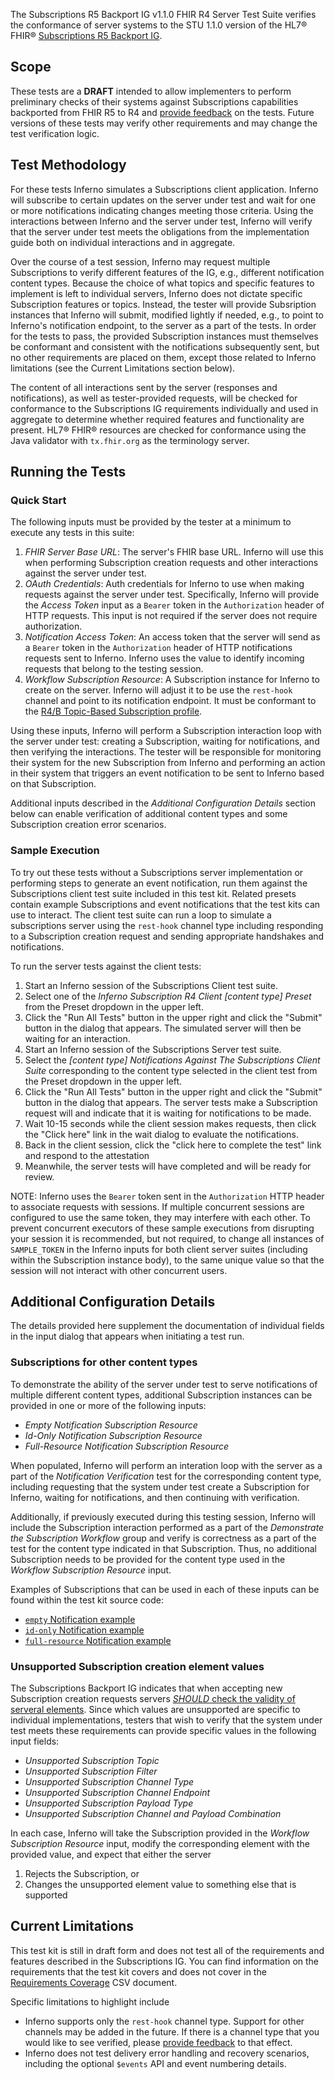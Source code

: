 The Subscriptions R5 Backport IG v1.1.0 FHIR R4 Server Test Suite 
verifies the conformance of
server systems to the STU 1.1.0 version of the HL7® FHIR®
[Subscriptions R5 Backport IG](https://hl7.org/fhir/uv/subscriptions-backport/STU1.1/).

## Scope

These tests are a **DRAFT** intended to allow implementers to perform
preliminary checks of their systems against Subscriptions capabilities backported
from FHIR R5 to R4 and [provide feedback](https://github.com/inferno-framework/subscriptions-test-kit/issues)
on the tests. Future versions of these tests may verify other
requirements and may change the test verification logic.

## Test Methodology

For these tests Inferno simulates a Subscriptions client application. Inferno will subscribe
to certain updates on the server under test and wait for one or more notifications
indicating changes meeting those criteria. Using the interactions between Inferno and
the server under test, Inferno will verify that the server under test meets
the obligations from the implementation guide both on individual interactions
and in aggregate.

Over the course of a test session, Inferno may request multiple Subscriptions to verify
different features of the IG, e.g., different notification content types. Because the
choice of what topics and specific features to implement is left to individual servers,
Inferno does not dictate specific Subscription features or topics. Instead, the
tester will provide Subsription instances that Inferno will submit, modified lightly if needed, 
e.g., to point to Inferno's notification endpoint, to the server
as a part of the tests. In order for the tests to pass, the provided Subscription instances
must themselves be conformant and consistent with the notifications subsequently sent,
but no other requirements are placed on them, 
except those related to Inferno limitations (see the Current Limitations section below).

The content of all interactions sent by the server (responses and notifications), 
as well as tester-provided requests, will be checked 
for conformance to the Subscriptions IG requirements individually and used in 
aggregate to determine whether required features and functionality are present. 
HL7® FHIR® resources are checked for conformance using the Java validator with 
`tx.fhir.org` as the terminology server.

## Running the Tests

### Quick Start

The following inputs must be provided by the tester at a minimum to execute
any tests in this suite:
1. *FHIR Server Base URL*: The server's FHIR base URL. Inferno will use this when 
   performing Subscription creation requests and other interactions against the server
   under test.
1. *OAuth Credentials*: Auth credentials for Inferno to use when making requests against the 
   server under test. Specifically, Inferno will provide the *Access Token* input as a `Bearer`
   token in the `Authorization` header of HTTP requests. This input is not required if the server
   does not require authorization.
1. *Notification Access Token*: An access token that the server will send
   as a `Bearer` token in the `Authorization` header of HTTP notifications requests sent to Inferno. 
   Inferno uses the value to identify incoming requests that belong to the testing session.
1. *Workflow Subscription Resource*: A Subscription instance for Inferno to create on the server.
   Inferno will adjust it to be use the `rest-hook` channel and point to its notification endpoint.
   It must be conformant to the [R4/B Topic-Based Subscription profile](https://hl7.org/fhir/uv/subscriptions-backport/STU1.1/StructureDefinition-backport-subscription.html). 

Using these inputs, Inferno will perform a Subscription interaction loop with the server under test:
creating a Subscription, waiting for notifications, and then verifying the interactions. The tester will
be responsible for monitoring their system for the new Subscription from Inferno and performing
an action in their system that triggers an event notification to be sent to Inferno based on
that Subscription.

Additional inputs described in the *Additional Configuration Details* section below can enable
verification of additional content types and some Subscription creation error scenarios.

### Sample Execution

To try out these tests without a Subscriptions server implementation or performing steps to
generate an event notification, run them against the Subscriptions client test suite included
in this test kit. Related presets contain example Subscriptions and event notifications that
the test kits can use to interact. The client test suite can run a loop to simulate
a subscriptions server using the `rest-hook` channel type including responding to a
Subscription creation request and sending appropriate handshakes and notifications.

To run the server tests against the client tests:
1. Start an Inferno session of the Subscriptions Client test suite.
1. Select one of the *Inferno Subscription R4 Client [content type] Preset* from the Preset dropdown in the
   upper left.
1. Click the "Run All Tests" button in the upper right and click the "Submit" button in the dialog
   that appears. The simulated server will then be waiting for an interaction.
1. Start an Inferno session of the Subscriptions Server test suite.
1. Select the *[content type] Notifications Against The Subscriptions Client Suite* corresponding
   to the content type selected in the client test from the Preset dropdown in the upper left.
1. Click the "Run All Tests" button in the upper right and click the "Submit" button in the
   dialog that appears. The server tests make a Subscription request will and indicate that
   it is waiting for notifications to be made.
1. Wait 10-15 seconds while the client session makes requests, 
   then click the "Click here" link in the wait dialog to evaluate the notifications.
1. Back in the client session, click the "click here to complete the test" link
   and respond to the attestation
1. Meanwhile, the server tests will have completed and will be ready for review.

NOTE: Inferno uses the `Bearer` token sent in the `Authorization` HTTP header 
to associate requests with sessions. If multiple concurrent sessions are configured
to use the same token, they may interfere with each other. To prevent concurrent executors
of these sample executions from disrupting your session it
is recommended, but not required, to change all instances of `SAMPLE_TOKEN` in the
Inferno inputs for both client server suites (including within the Subscription instance body), 
to the same unique value so that the session will not interact with other concurrent users.

## Additional Configuration Details

The details provided here supplement the documentation of individual fields in the input dialog
that appears when initiating a test run.

### Subscriptions for other content types

To demonstrate the ability of the server under test to serve notifications of multiple different
content types, additional Subscription instances can be provided in one or more of the
following inputs:
- *Empty Notification Subscription Resource*
- *Id-Only Notification Subscription Resource*
- *Full-Resource Notification Subscription Resource*

When populated, Inferno will perform an interation loop with the server as a part of the 
*Notification Verification* test for the corresponding content type, including requesting that the
system under test create a Subscription for Inferno, waiting for notifications, and then
continuing with verification.

Additionally, if previously executed during this testing session, Inferno will include 
the Subscription interaction performed as a part of the *Demonstrate the Subscription
Workflow* group and verify is correctness as a part of the test for the content type
indicated in that Subscription. Thus, no additional Subscription needs to be provided
for the content type used in the *Workflow Subscription Resource* input.

Examples of Subscriptions that can be used in each of these inputs can be found within the
test kit source code:
- [`empty` Notification example](https://github.com/inferno-framework/subscriptions-test-kit/blob/main/lib/subscriptions_test_kit/docs/samples/Subscription_empty.json)
- [`id-only` Notification example](https://github.com/inferno-framework/subscriptions-test-kit/blob/main/lib/subscriptions_test_kit/docs/samples/Subscription_id-only.json)
- [`full-resource` Notification example](https://github.com/inferno-framework/subscriptions-test-kit/blob/main/lib/subscriptions_test_kit/docs/samples/Subscription_full-resource.json)

### Unsupported Subscription creation element values

The Subscriptions Backport IG indicates that when accepting new Subscription creation requests
servers [*SHOULD* check the validity of serveral
elements](https://hl7.org/fhir/uv/subscriptions-backport/STU1.1/components.html#accepting-subscription-requests). 
Since which values are unsupported are specific to individual implementations, testers that wish
to verify that the system under test meets these requirements can provide specific values
in the following input fields:

- *Unsupported Subscription Topic*
- *Unsupported Subscription Filter*
- *Unsupported Subscription Channel Type*
- *Unsupported Subscription Channel Endpoint*
- *Unsupported Subscription Payload Type*
- *Unsupported Subscription Channel and Payload Combination*

In each case, Inferno will take the Subscription provided in the *Workflow Subscription Resource*
input, modify the corresponding element with the provided value, and expect that either the server
1. Rejects the Subscription, or
2. Changes the unsupported element value to something else that is supported

## Current Limitations

This test kit is still in draft form and does not test all of the requirements and features
described in the Subscriptions IG. You can find information on the requirements
that the test kit covers and does not cover in the [Requirements 
Coverage](https://github.com/inferno-framework/subscriptions-test-kit/blob/main/lib/subscriptions_test_kit/requirements/generated/subscriptions-test-kit_requirements_coverage.csv)
CSV document.

Specific limitations to highlight include
- Inferno supports only the `rest-hook` channel type. Support for other channels may be added in the future.
  If there is a channel type that you would like to see verified, please 
  [provide feedback](https://github.com/inferno-framework/subscriptions-test-kit/issues) to that effect.
- Inferno does not test delivery error handling and recovery scenarios, including
  the optional `$events` API and event numbering details.